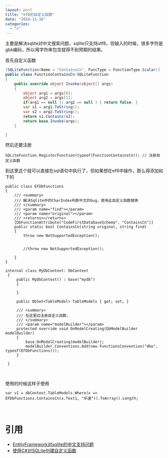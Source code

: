 ```yaml
---
layout: post
title: "ef6的自定义函数"
date: "2024-11-16"
categories: 
  - "c"
---
```


主要是解决sqlite对中文搜索问题，sqlite只支持utf8，但输入的时候，很多字符是gbk编码，所以用字符串包含就得不到预期的结果。

首先自定义函数

```c#
[SQLiteFunction(Name = "ContainsCn", FuncType = FunctionType.Scalar)]
public class FunctionContainsCn:SQLiteFunction
{
    public override object Invoke(object[] args)
    {
        object arg1 = args[0];
        object arg2 = args[1];
        if(arg1 == null || arg2 == null ) { return false; }
        var s1 = arg1.ToString();
        var s2 = arg2.ToString();
        return s1.Contains(s2);
        return base.Invoke(args);
    }

}
```

然后还要注册

```
SQLiteFunction.RegisterFunction(typeof(FunctionContainsCn)); // 注册自定义函数
```

到这里这个就可以直接在sql语句中执行了，但如果想在ef6中操作，那么得添加如下的

```
public class EFDbFunctions
{
    /// <summary>
    /// 解决Sqlite中的CharIndex判断中文的bug，使用此自定义函数替换
    /// </summary>
    /// <param name="find"></param>
    /// <param name="original"></param>
    /// <returns></returns>
    [DbFunctionAttribute("CodeFirstDatabaseSchema", "ContainsCn")]
    public static bool ContainsCn(string original, string find)
    {
        throw new NotSupportedException();


        //throw new NotSupportedException();

    }
}
```

```
internal class MyDbContext: DbContext
 {
     public MyDbContext() : base("mydb")
     {

     }

     public DbSet<TableModel> TableModels { get; set; }

     /// <summary>
     /// 在这里边注册自定义函数，
     /// </summary>
     /// <param name="modelBuilder"></param>
     protected override void OnModelCreating(DbModelBuilder modelBuilder)
     {
         base.OnModelCreating(modelBuilder);
         modelBuilder.Conventions.Add(new FunctionsConvention("dbo", typeof(EFDbFunctions)));
     }

 }
```

 

使用的时候这样子使用

```
var v1 = dbContext.TableModels.Where(x => EFDbFunctions.ContainsCn(x.Text1, "乐速")).ToArray().Length;
```

 

# 引用

- [EntityFramework对sqlite的中文支持问题](https://bbs.csdn.net/topics/392505354)
- [使用C#对SQLite创建自定义函数](https://blog.csdn.net/lc156845259/article/details/68944742)
